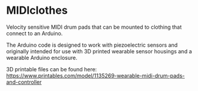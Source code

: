 # MIDIclothes

Velocity sensitive MIDI drum pads that can be mounted to clothing that connect to an Arduino.

The Arduino code is designed to work with piezoelectric sensors and originally intended for use with 3D printed wearable sensor housings and a wearable Arduino enclosure. 

3D printable files can be found here: https://www.printables.com/model/1135269-wearable-midi-drum-pads-and-controller
